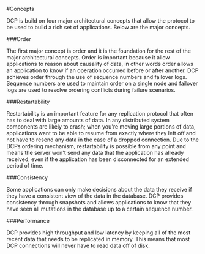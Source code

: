 #Concepts

DCP is build on four major architectural concepts that allow the protocol to be used to build a rich set of applications. Below are the major concepts.

###Order

The first major concept is order and it is the foundation for the rest of the major architectural concepts. Order is important because it allow applications to reason about causality of data, in other words order allows an application to know if an operation occurred before or after another. DCP achieves order through the use of sequence numbers and failover logs. Sequence numbers are used to maintain order on a single node and failover logs are used to resolve ordering conflicts during failure scenarios.

###Restartability

Restartability is an important feature for any replication protocol that often has to deal with large amounts of data. In any distributed system components are likely to crash; when you're moving large portions of data, applications want to be able to resume from exactly where they left off and not have to resend any data in the case of a dropped connection. Due to the DCPs ordering mechanism, restartability is possible from any point and means the server won't send any data that the application has already received, even if the application has been disconnected for an extended period of time.

###Consistency

Some applications can only make decisions about the data they receive if they have a consistent view of the data in the database. DCP provides consistency through snapshots and allows applications to know that they have seen all mutations in the database up to a certain sequence number.

###Performance

DCP provides high throughput and low latency by keeping all of the most recent data that needs to be replicated in memory. This means that most DCP connections will never have to read data off of disk.
